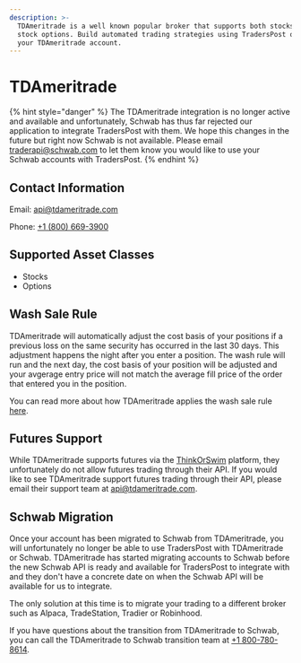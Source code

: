 ```yaml
---
description: >-
  TDAmeritrade is a well known popular broker that supports both stocks and
  stock options. Build automated trading strategies using TradersPost on top of
  your TDAmeritrade account.
---
```


# TDAmeritrade

{% hint style="danger" %}
The TDAmeritrade integration is no longer active and available and unfortunately, Schwab has thus far rejected our application to integrate TradersPost with them. We hope this changes in the future but right now Schwab is not available. Please email [traderapi@schwab.com](<mailto:traderapi@schwab.com >) to let them know you would like to use your Schwab accounts with TradersPost.
{% endhint %}

## Contact Information

Email: [api@tdameritrade.com](mailto:api@tdameritrade.com)

Phone: [+1 (800) 669-3900](tel:18006693900)

## Supported Asset Classes

* Stocks
* Options

## Wash Sale Rule

TDAmeritrade will automatically adjust the cost basis of your positions if a previous loss on the same security has occurred in the last 30 days. This adjustment happens the night after you enter a position. The wash rule will run and the next day, the cost basis of your position will be adjusted and your avgerage entry price will not match the average fill price of the order that entered you in the position.

You can read more about how TDAmeritrade applies the wash sale rule [here](https://www.tdameritrade.com/investment-guidance/investment-management-services/tax-loss-harvesting/tax-loss-harvesting-wash-sales.html).

## Futures Support

While TDAmeritrade supports futures via the [ThinkOrSwim](https://www.tdameritrade.com/tools-and-platforms/thinkorswim.html) platform, they unfortunately do not allow futures trading through their API. If you would like to see TDAmeritrade support futures trading through their API, please email their support team at [api@tdameritrade.com](<mailto:api@tdameritrade.com >).

## Schwab Migration

Once your account has been migrated to Schwab from TDAmeritrade, you will unfortunately no longer be able to use TradersPost with TDAmeritrade or Schwab. TDAmeritrade has started migrating accounts to Schwab before the new Schwab API is ready and available for TradersPost to integrate with and they don't have a concrete date on when the Schwab API will be available for us to integrate.

The only solution at this time is to migrate your trading to a different broker such as Alpaca, TradeStation, Tradier or Robinhood.

If you have questions about the transition from TDAmeritrade to Schwab, you can call the TDAmeritrade to Schwab transition team at [+1 800-780-8614](tel:18007808614).
